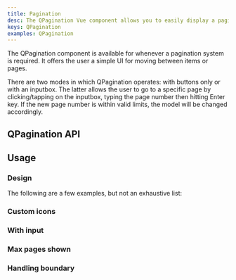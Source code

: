 ```yaml
---
title: Pagination
desc: The QPagination Vue component allows you to easily display a pagination control on a page.
keys: QPagination
examples: QPagination
---
```


The QPagination component is available for whenever a pagination system is required. It offers the user a simple UI for moving between items or pages.

There are two modes in which QPagination operates: with buttons only or with an inputbox. The latter allows the user to go to a specific page by clicking/tapping on the inputbox, typing the page number then hitting Enter key. If the new page number is within valid limits, the model will be changed accordingly.

## QPagination API

<doc-api file="QPagination" />

## Usage

### Design

<doc-example title="Standard" file="Standard" />

The following are a few examples, but not an exhaustive list:

<doc-example title="Button design (v2.10+)" file="BtnDesign" />

<doc-example title="Gutter (v2.10+)" file="BtnGutter" />

### Custom icons

<doc-example title="With icon replacement" file="Icons" />

### With input

<doc-example title="With input" file="Input" />

<doc-example title="With input color" file="InputColor" />

### Max pages shown

<doc-example title="Maximum pages shown" file="MaxPages" />

<doc-example title="Removing ellipses" file="Ellipses" />

### Handling boundary

<doc-example title="With boundary numbers" file="BoundaryNumbers" />

<doc-example title="With boundary links" file="BoundaryLinks" />

<doc-example title="With direction links" file="DirectionLinks" />
